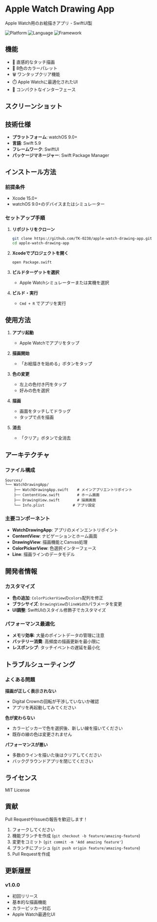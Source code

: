 # Apple Watch Drawing App

Apple Watch用のお絵描きアプリ - SwiftUI製

![Platform](https://img.shields.io/badge/platform-watchOS%209.0%2B-blue)
![Language](https://img.shields.io/badge/language-Swift%205.9-orange)
![Framework](https://img.shields.io/badge/framework-SwiftUI-green)

## 機能

- 🎨 直感的なタッチ描画
- 🌈 8色のカラーパレット
- 🗑️ ワンタップクリア機能
- ⏱️ Apple Watchに最適化されたUI
- 📱 コンパクトなインターフェース

## スクリーンショット

<!-- スクリーンショットを追加してください -->

## 技術仕様

- **プラットフォーム**: watchOS 9.0+
- **言語**: Swift 5.9
- **フレームワーク**: SwiftUI
- **パッケージマネージャー**: Swift Package Manager

## インストール方法

### 前提条件

- Xcode 15.0+
- watchOS 9.0+のデバイスまたはシミュレーター

### セットアップ手順

1. **リポジトリをクローン**
   ```bash
   git clone https://github.com/TK-0238/apple-watch-drawing-app.git
   cd apple-watch-drawing-app
   ```

2. **Xcodeでプロジェクトを開く**
   ```bash
   open Package.swift
   ```

3. **ビルドターゲットを選択**
   - Apple Watchシミュレーターまたは実機を選択

4. **ビルド・実行**
   - `Cmd + R` でアプリを実行

## 使用方法

1. **アプリ起動**
   - Apple Watchでアプリをタップ

2. **描画開始**
   - 「お絵描きを始める」ボタンをタップ

3. **色の変更**
   - 左上の色付き円をタップ
   - 好みの色を選択

4. **描画**
   - 画面をタッチしてドラッグ
   - タップで点を描画

5. **消去**
   - 「クリア」ボタンで全消去

## アーキテクチャ

### ファイル構成

```
Sources/
└── WatchDrawingApp/
    ├── WatchDrawingApp.swift    # メインアプリエントリポイント
    ├── ContentView.swift        # ホーム画面
    ├── DrawingView.swift        # 描画画面
    └── Info.plist             # アプリ設定
```

### 主要コンポーネント

- **WatchDrawingApp**: アプリのメインエントリポイント
- **ContentView**: ナビゲーションとホーム画面
- **DrawingView**: 描画機能とCanvas処理
- **ColorPickerView**: 色選択インターフェース
- **Line**: 描画ラインのデータモデル

## 開発者情報

### カスタマイズ

- **色の追加**: `ColorPickerView`の`colors`配列を修正
- **ブラシサイズ**: `DrawingView`の`lineWidth`パラメータを変更
- **UI調整**: SwiftUIのスタイル修飾子でカスタマイズ

### パフォーマンス最適化

- **メモリ効率**: 大量のポイントデータの管理に注意
- **バッテリー消費**: 高頻度の描画更新を最小限に
- **レスポンシブ**: タッチイベントの遅延を最小化

## トラブルシューティング

### よくある問題

**描画が正しく表示されない**
- Digital Crownの回転が干渉していないか確認
- アプリを再起動してみてください

**色が変わらない**
- カラーピッカーで色を選択後、新しい線を描いてください
- 既存の線の色は変更されません

**パフォーマンスが悪い**
- 多数のラインを描いた後はクリアしてください
- バックグラウンドアプリを閉じてください

## ライセンス

MIT License

## 貢献

Pull RequestやIssueの報告を歓迎します！

1. フォークしてください
2. 機能ブランチを作成 (`git checkout -b feature/amazing-feature`)
3. 変更をコミット (`git commit -m 'Add amazing feature'`)
4. ブランチにプッシュ (`git push origin feature/amazing-feature`)
5. Pull Requestを作成

## 更新履歴

### v1.0.0
- 初回リリース
- 基本的な描画機能
- カラーピッカー対応
- Apple Watch最適化UI